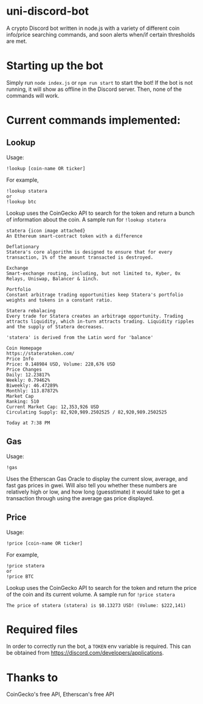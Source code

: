 # uni-discord-bot
A crypto Discord bot written in node.js with a variety of different coin info/price searching commands, and soon alerts when/if certain thresholds are met.

# Starting up the bot

Simply run `node index.js` or `npm run start` to start the bot! If the bot is not running, it will show as offline in the Discord server. Then, none of the commands will work.

# Current commands implemented:

## Lookup

Usage:
```
!lookup [coin-name OR ticker]
```

For example,

```
!lookup statera
or
!lookup btc
```

Lookup uses the CoinGecko API to search for the token and return a bunch of information about the coin. A sample run for `!lookup statera`

```
statera {icon image attached}
An Ethereum smart-contract token with a difference

Deflationary
Statera's core algorithm is designed to ensure that for every transaction, 1% of the amount transacted is destroyed.

Exchange
Smart-exchange routing, including, but not limited to, Kyber, 0x Relays, Uniswap, Balancer & 1inch.

Portfolio
Constant arbitrage trading opportunities keep Statera's portfolio weights and tokens in a constant ratio.

Statera rebalacing
Every trade for Statera creates an arbitrage opportunity. Trading attracts liquidity, which in-turn attracts trading. Liquidity ripples and the supply of Statera decreases.

'statera' is derived from the Latin word for 'balance'

Coin Homepage
https://stateratoken.com/
Price Info
Price: 0.148984 USD, Volume: 228,676 USD
Price Changes
Daily: 12.23817%
Weekly: 0.79462%
Biweekly: 46.47289%
Monthly: 113.87872%
Market Cap
Ranking: 510
Current Market Cap: 12,353,926 USD
Circulating Supply: 82,920,989.2502525 / 82,920,989.2502525

Today at 7:38 PM
```

## Gas

Usage:
```
!gas
```

Uses the Etherscan Gas Oracle to display the current slow, average, and fast gas prices in gwei. Will also tell you whether these numbers are relatively high or low, and how long (guesstimate) it would take to get a transaction through using the average gas price displayed.

## Price

Usage:
```
!price [coin-name OR ticker]
```

For example,

```
!price statera
or
!price BTC
```

Lookup uses the CoinGecko API to search for the token and return the price of the coin and its current volume. A sample run for `!price statera`

```
The price of statera (statera) is $0.13273 USD! (Volume: $222,141)
```

# Required files

In order to correctly run the bot, a `TOKEN` env variable is required. This can be obtained from https://discord.com/developers/applications.

# Thanks to

CoinGecko's free API, Etherscan's free API
